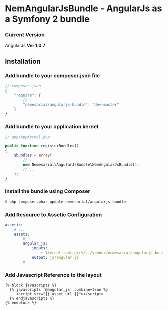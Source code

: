 NemAngularJsBundle - AngularJs as a Symfony 2 bundle
====================================================

### Current Version

AngularJs **Ver 1.0.7**

## Installation

### Add bundle to your composer.json file

``` js
// composer.json
{
    "require": {
        // ...
        "nemesarial/angularjs-bundle": "dev-master"
    }
}
```

### Add bundle to your application kernel
``` php
// app/AppKernel.php

public function registerBundles()
{
    $bundles = array(
        // ...
        new Nemesarial\AngularJsBundle\NemAngularJsBundle(),
        // ...
    );
}
```

### Install the bundle using Composer
``` bash
$ php composer.phar update nemesarial/angularjs-bundle
```

### Add Resource to Assetic Configuration

``` yaml
assetic:
    # ...
    assets:
        # ...
        angular_js:
            inputs:
                - %kernel.root_dir%/../vendor/nemesarial/angularjs-bundle/Nemesarial/AngularJSBundle/Resources/public/js/angular.min.js
            output: js/angular.js
        # ...
```

### Add Javascript Reference to the layout
``` twig
{% block javascripts %}
  {% javascripts '@angular_js' combine=true %}
     <script src="{{ asset_url }}"></script>
  {% endjavascripts %}
{% endblock %}
```